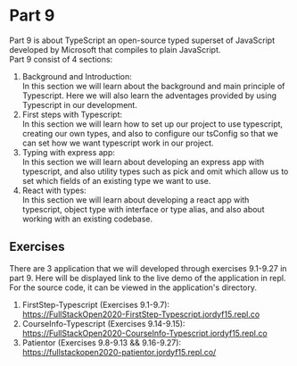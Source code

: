 # Part 9
Part 9 is about TypeScript an open-source typed superset of JavaScript developed by Microsoft that compiles to plain JavaScript.  
Part 9 consist of 4 sections:  
1. Background and Introduction:  
In this section we will learn about the background and main principle of Typescript. Here we will also learn the adventages provided by using Typescript in our development. 
2. First steps with Typescript:  
In this section we will learn how to set up our project to use typescript, creating our own types, and also to configure our tsConfig so that we can set how we want typescript work in our project.
3. Typing with express app:  
In this section we will learn about developing an express app with typescript, and also utility types such as pick and omit which allow us to set which fields of an existing type we want to use.
4. React with types:  
In this section we will learn about developing a react app with typescript, object type with interface or type alias, and also about working with an existing codebase.

## Exercises
There are 3 application that we will developed through exercises 9.1-9.27 in part 9. Here will be displayed link to the live demo of the application in repl. For the source code, it can be viewed in the application's directory.  
1. FirstStep-Typescript (Exercises 9.1-9.7):  
https://FullStackOpen2020-FirstStep-Typescript.jordyf15.repl.co
2. CourseInfo-Typescript (Exercises 9.14-9.15):  
https://FullStackOpen2020-CourseInfo-Typescript.jordyf15.repl.co
3. Patientor (Exercises 9.8-9.13 && 9.16-9.27):  
https://fullstackopen2020-patientor.jordyf15.repl.co/